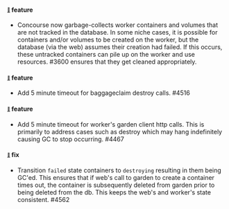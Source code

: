 
 #### <sub><sup><a name="3600" href="#3600">:link:</a></sup></sub> feature
  
 * Concourse now garbage-collects worker containers and volumes that are not tracked in the database. In some niche cases, it is possible for containers and/or volumes to be created on the worker, but the database (via the web) assumes their creation had failed. If this occurs, these untracked containers can pile up on the worker and use resources. #3600 ensures that they get cleaned appropriately.
 
 #### <sub><sup><a name="4516" href="#4516">:link:</a></sup></sub> feature
  
 * Add 5 minute timeout for baggageclaim destroy calls. #4516
 
 #### <sub><sup><a name="4467" href="#4467">:link:</a></sup></sub> feature
  
 * Add 5 minute timeout for worker's garden client http calls. This is primarily to address cases such as destroy which may hang indefinitely causing GC to stop occurring. #4467
 
 #### <sub><sup><a name="4562" href="#4562">:link:</a></sup></sub> fix
  
 * Transition `failed` state containers to `destroying` resulting in them being GC'ed. This ensures that if web's call to garden to create a container times out, the container is subsequently deleted from garden prior to being deleted from the db. This keeps the web's and worker's state consistent. #4562
